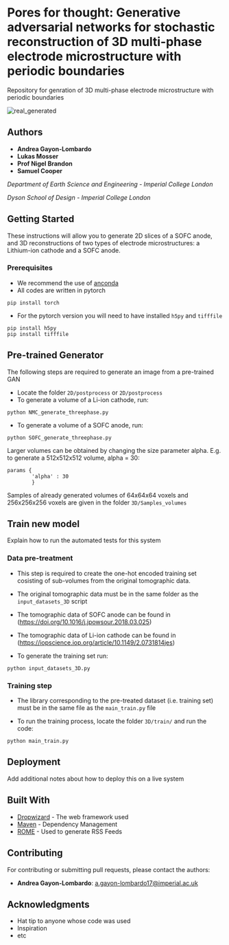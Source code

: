 # Pores for thought: Generative adversarial networks for stochastic reconstruction of 3D multi-phase electrode microstructure with periodic boundaries

Repository for genration of 3D multi-phase electrode microstructure with periodic boundaries

![real_generated](https://user-images.githubusercontent.com/49480804/87581830-77e23780-c6d1-11ea-9744-0253f8d78573.PNG)


## Authors

* **Andrea Gayon-Lombardo** 
* **Lukas Mosser**
* **Prof Nigel Brandon**
* **Samuel Cooper**

*Department of Earth Science and Engineering - Imperial College London*

*Dyson School of Design - Imperial College London*

## Getting Started

These instructions will allow you to generate 2D slices of a SOFC anode, and 3D reconstructions of two types of electrode microstructures: a Lithium-ion cathode and a SOFC anode.

### Prerequisites

* We recommend the use of [anconda](https://www.anaconda.com/products/individual)
* All codes are written in pytorch
```
pip install torch
```

* For the pytorch version you will need to have installed ```h5py``` and ```tifffile```
```
pip install h5py
pip install tifffile
```

## Pre-trained Generator

The following steps are required to generate an image from a pre-trained GAN

* Locate the folder ```2D/postprocess``` or ```2D/postprocess```
* To generate a volume of a Li-ion cathode, run:

```
python NMC_generate_threephase.py
```
* To generate a volume of a SOFC anode, run:

```
python SOFC_generate_threephase.py
```

Larger volumes can be obtained by changing the size parameter alpha. E.g. to generate a 512x512x512 volume, alpha = 30:

```
params {
        'alpha' : 30
        }
 ```
Samples of already generated volumes of 64x64x64 voxels and 256x256x256 voxels are given in the folder ```3D/Samples_volumes```

## Train new model

Explain how to run the automated tests for this system

### Data pre-treatment 

* This step is required to create the one-hot encoded training set cosisting of sub-volumes from the original tomographic data.

* The original tomographic data must be in the same folder as the ```input_datasets_3D``` script

* The tomographic data of SOFC anode can be found in (https://doi.org/10.1016/j.jpowsour.2018.03.025)

* The tomographic data of Li-ion cathode can be found in (https://iopscience.iop.org/article/10.1149/2.0731814jes)

* To generate the training set run:

```
python input_datasets_3D.py
```

### Training step

* The library corresponding to the pre-treated dataset (i.e. training set) must be in the same file as the ```main_train.py``` file

* To run the training process, locate the folder ```3D/train/``` and run the code:

```
python main_train.py
```

## Deployment

Add additional notes about how to deploy this on a live system

## Built With

* [Dropwizard](http://www.dropwizard.io/1.0.2/docs/) - The web framework used
* [Maven](https://maven.apache.org/) - Dependency Management
* [ROME](https://rometools.github.io/rome/) - Used to generate RSS Feeds

## Contributing

For contributing or submitting pull requests, please contact the authors:

* **Andrea Gayon-Lombardo**: a.gayon-lombardo17@imperial.ac.uk

## Acknowledgments

* Hat tip to anyone whose code was used
* Inspiration
* etc
